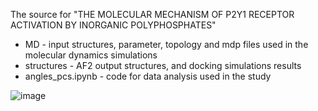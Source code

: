 The source for "THE MOLECULAR MECHANISM OF P2Y1 RECEPTOR ACTIVATION BY INORGANIC POLYPHOSPHATES"


- MD - input structures, parameter, topology and mdp files used in the molecular dynamics simulations
- structures - AF2 output structures, and docking simulations results
- angles_pcs.ipynb - code for data analysis used in the study

![image](https://github.com/user-attachments/assets/a807919a-9072-4e4d-b397-81cffbe8f8a2)
